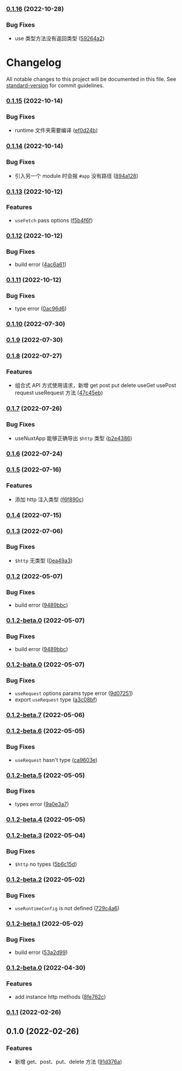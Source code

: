 

### [0.1.16](https://github.com/roshan-labs/http-module/compare/v0.1.15...v0.1.16) (2022-10-28)


### Bug Fixes

* use 类型方法没有返回类型 ([59264a2](https://github.com/roshan-labs/http-module/commit/59264a2a7d87166773ed018f0bda4595dd34b4c0))

# Changelog

All notable changes to this project will be documented in this file. See [standard-version](https://github.com/conventional-changelog/standard-version) for commit guidelines.

### [0.1.15](https://github.com/roshan-labs/http-module/compare/v0.1.14...v0.1.15) (2022-10-14)


### Bug Fixes

* runtime 文件夹需要编译 ([ef0d24b](https://github.com/roshan-labs/http-module/commit/ef0d24beaefa0b7314da7993da2e9b5448206367))

### [0.1.14](https://github.com/roshan-labs/http-module/compare/v0.1.13...v0.1.14) (2022-10-14)


### Bug Fixes

* 引入另一个 module 时会报 `#app` 没有路径 ([894a128](https://github.com/roshan-labs/http-module/commit/894a1284839dca5ccef8449ba4e71bfb572ea97b))

### [0.1.13](https://github.com/roshan-labs/http-module/compare/v0.1.12...v0.1.13) (2022-10-12)


### Features

* `useFetch` pass options ([f5b4f6f](https://github.com/roshan-labs/http-module/commit/f5b4f6fd99160744371bd938df7b6da8bfd7a6ae))

### [0.1.12](https://github.com/roshan-labs/http-module/compare/v0.1.11...v0.1.12) (2022-10-12)


### Bug Fixes

* build error ([4ac6a61](https://github.com/roshan-labs/http-module/commit/4ac6a61b5b0ce9494fdc2fada93cc73c524c5c7d))

### [0.1.11](https://github.com/roshan-labs/http-module/compare/v0.1.10...v0.1.11) (2022-10-12)


### Bug Fixes

* type error ([0ac96d6](https://github.com/roshan-labs/http-module/commit/0ac96d672ae38ba8bbb50fcbdf1545d651069ecf))

### [0.1.10](https://github.com/roshan-labs/http-module/compare/v0.1.9...v0.1.10) (2022-07-30)

### [0.1.9](https://github.com/roshan-labs/http-module/compare/v0.1.8...v0.1.9) (2022-07-30)

### [0.1.8](https://github.com/roshan-labs/http-module/compare/v0.1.7...v0.1.8) (2022-07-27)


### Features

* 组合式 API 方式使用请求，新增 get post put delete useGet usePost request useRequest 方法 ([47c45eb](https://github.com/roshan-labs/http-module/commit/47c45ebd6116895c2d1cf9f991155dbfa988d368))

### [0.1.7](https://github.com/roshan-labs/http-module/compare/v0.1.6...v0.1.7) (2022-07-26)


### Bug Fixes

* useNuxtApp 能够正确导出 `$http` 类型 ([b2e4386](https://github.com/roshan-labs/http-module/commit/b2e4386495b6a33b3d7813ff8232245d8121e6a1))

### [0.1.6](https://github.com/roshan-labs/http-module/compare/v0.1.5...v0.1.6) (2022-07-24)

### [0.1.5](https://github.com/roshan-labs/http-module/compare/v0.1.4...v0.1.5) (2022-07-16)


### Features

* 添加 http 注入类型 ([f6f890c](https://github.com/roshan-labs/http-module/commit/f6f890c9e31239bad3d5d517f66e138284240b3d))

### [0.1.4](https://github.com/roshan-labs/http-module/compare/v0.1.3...v0.1.4) (2022-07-15)

### [0.1.3](https://github.com/roshan-labs/http-module/compare/v0.1.2...v0.1.3) (2022-07-06)


### Bug Fixes

* `$http` 无类型 ([0ea49a3](https://github.com/roshan-labs/http-module/commit/0ea49a3a91bfaeafd1af7bb53dbd8ce780d6b58b))

### [0.1.2](https://github.com/roshan-labs/http-module/compare/v0.1.2-bata.0...v0.1.2) (2022-05-07)


### Bug Fixes

* build error ([9489bbc](https://github.com/roshan-labs/http-module/commit/9489bbcf916fdf5f237e0ebda84abda6eb66f664))

### [0.1.2-beta.0](https://github.com/roshan-labs/http-module/compare/v0.1.2-bata.0...v0.1.2-beta.0) (2022-05-07)


### Bug Fixes

* build error ([9489bbc](https://github.com/roshan-labs/http-module/commit/9489bbcf916fdf5f237e0ebda84abda6eb66f664))

### [0.1.2-bata.0](https://github.com/roshan-labs/http-module/compare/v0.1.2-beta.7...v0.1.2-bata.0) (2022-05-07)


### Bug Fixes

* `useRequest` options params type error ([9d07251](https://github.com/roshan-labs/http-module/commit/9d072519969667f11c27c06692e1b61e49ec1011))
* export `useRequest` type ([a3c08bf](https://github.com/roshan-labs/http-module/commit/a3c08bfb2df03d506d92de93f14bc443fda1e861))

### [0.1.2-beta.7](https://github.com/roshan-labs/http-module/compare/v0.1.2-beta.6...v0.1.2-beta.7) (2022-05-06)

### [0.1.2-beta.6](https://github.com/roshan-labs/http-module/compare/v0.1.2-beta.5...v0.1.2-beta.6) (2022-05-05)


### Bug Fixes

* `useRequest` hasn't type ([ca9603e](https://github.com/roshan-labs/http-module/commit/ca9603ec43fe6733853dbe3d7e6ffeecc56b0b3f))

### [0.1.2-beta.5](https://github.com/roshan-labs/http-module/compare/v0.1.2-beta.4...v0.1.2-beta.5) (2022-05-05)


### Bug Fixes

* types error ([9a0e3a7](https://github.com/roshan-labs/http-module/commit/9a0e3a7f55821c016af4e0d0f7808b238c1ab9f8))

### [0.1.2-beta.4](https://github.com/roshan-labs/http-module/compare/v0.1.2-beta.3...v0.1.2-beta.4) (2022-05-05)

### [0.1.2-beta.3](https://github.com/roshan-labs/http-module/compare/v0.1.2-beta.2...v0.1.2-beta.3) (2022-05-04)


### Bug Fixes

* `$http` no types ([5b6c15d](https://github.com/roshan-labs/http-module/commit/5b6c15da240f1abe67a17302eee91d4aead5a23b))

### [0.1.2-beta.2](https://github.com/roshan-labs/http-module/compare/v0.1.2-beta.1...v0.1.2-beta.2) (2022-05-02)


### Bug Fixes

* `useRuntimeConfig` is not defined ([729c4a6](https://github.com/roshan-labs/http-module/commit/729c4a6b256d34f3655e39ceb1967d5f597e8ef7))

### [0.1.2-beta.1](https://github.com/roshan-labs/http-module/compare/v0.1.2-beta.0...v0.1.2-beta.1) (2022-05-02)


### Bug Fixes

* build error ([53a2d99](https://github.com/roshan-labs/http-module/commit/53a2d9956ef996973dd493e2b37b72d8d1450c31))

### [0.1.2-beta.0](https://github.com/roshan-labs/http-module/compare/v0.1.1...v0.1.2-beta.0) (2022-04-30)


### Features

* add instance http methods ([8fe762c](https://github.com/roshan-labs/http-module/commit/8fe762c3b3bd9c7f82dd42ab8e19b3867c1f18b8))

### [0.1.1](https://github.com/roshan-labs/nuxt-http-module/compare/v0.1.0...v0.1.1) (2022-02-26)

## 0.1.0 (2022-02-26)


### Features

* 新增 get、post、put、delete 方法 ([91d376a](https://github.com/roshan-labs/nuxt-http-module/commit/91d376a642c87ba88e078ebb679ef85e42d7113f))